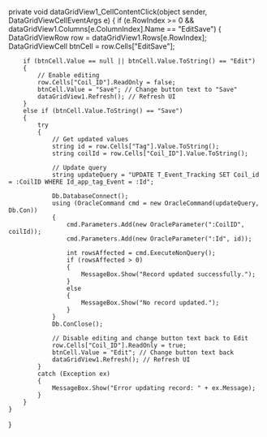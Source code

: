private void dataGridView1_CellContentClick(object sender, DataGridViewCellEventArgs e)
{
    if (e.RowIndex >= 0 && dataGridView1.Columns[e.ColumnIndex].Name == "EditSave")
    {
        DataGridViewRow row = dataGridView1.Rows[e.RowIndex];
        DataGridViewCell btnCell = row.Cells["EditSave"];

        if (btnCell.Value == null || btnCell.Value.ToString() == "Edit")
        {
            // Enable editing
            row.Cells["Coil_ID"].ReadOnly = false;
            btnCell.Value = "Save"; // Change button text to "Save"
            dataGridView1.Refresh(); // Refresh UI
        }
        else if (btnCell.Value.ToString() == "Save")
        {
            try
            {
                // Get updated values
                string id = row.Cells["Tag"].Value.ToString();
                string coilId = row.Cells["Coil_ID"].Value.ToString();

                // Update query
                string updateQuery = "UPDATE T_Event_Tracking SET Coil_id = :CoilID WHERE Id_app_tag_Event = :Id";

                Db.DatabaseConnect();
                using (OracleCommand cmd = new OracleCommand(updateQuery, Db.Con))
                {
                    cmd.Parameters.Add(new OracleParameter(":CoilID", coilId));
                    cmd.Parameters.Add(new OracleParameter(":Id", id));

                    int rowsAffected = cmd.ExecuteNonQuery();
                    if (rowsAffected > 0)
                    {
                        MessageBox.Show("Record updated successfully.");
                    }
                    else
                    {
                        MessageBox.Show("No record updated.");
                    }
                }
                Db.ConClose();

                // Disable editing and change button text back to Edit
                row.Cells["Coil_ID"].ReadOnly = true;
                btnCell.Value = "Edit"; // Change button text back
                dataGridView1.Refresh(); // Refresh UI
            }
            catch (Exception ex)
            {
                MessageBox.Show("Error updating record: " + ex.Message);
            }
        }
    }
}